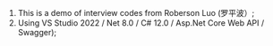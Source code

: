 1. This is a demo of interview codes from Roberson Luo (罗平波）;
2. Using VS Studio 2022 / Net 8.0 / C# 12.0 / Asp.Net Core Web API / Swagger);
